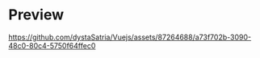 # Preview

https://github.com/dystaSatria/Vuejs/assets/87264688/a73f702b-3090-48c0-80c4-5750f64ffec0

